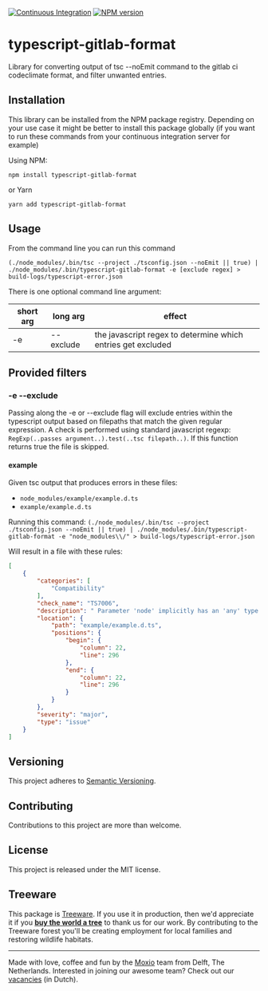 [![Continuous Integration](https://github.com/Moxio/typescript-gitlab-format/actions/workflows/ci.yml/badge.svg)](https://github.com/Moxio/typescript-gitlab-format/actions/workflows/ci.yml)
[![NPM version](https://img.shields.io/npm/v/typescript-gitlab-format.svg)](https://www.npmjs.com/package/typescript-gitlab-format)

typescript-gitlab-format
===================
Library for converting output of tsc --noEmit command to the gitlab ci codeclimate format, and filter unwanted entries.

Installation
------------
This library can be installed from the NPM package registry.
Depending on your use case it might be better to install this package globally
(if you want to run these commands from your continuous integration server for example)

Using NPM:
```
npm install typescript-gitlab-format
```
or Yarn
```
yarn add typescript-gitlab-format
```

Usage
-----
From the command line you can run this command
```
(./node_modules/.bin/tsc --project ./tsconfig.json --noEmit || true) | ./node_modules/.bin/typescript-gitlab-format -e [exclude regex] > build-logs/typescript-error.json
```
There is one optional command line argument:

| short arg | long arg | effect  |
|---|---|---|
| -e | --exclude | the javascript regex to determine which entries get excluded |

Provided filters
--------------

### -e --exclude
Passing along the -e or --exclude flag will exclude entries within the typescript output based on filepaths that match the given regular expression.
A check is performed using standard javascript regexp: `RegExp(..passes argument..).test(..tsc filepath..)`.
If this function returns true the file is skipped.

#### example
Given tsc output that produces errors in these files:
- `node_modules/example/example.d.ts`
- `example/example.d.ts`

Running this command:
`(./node_modules/.bin/tsc --project ./tsconfig.json --noEmit || true) | ./node_modules/.bin/typescript-gitlab-format -e "node_modules\\/" > build-logs/typescript-error.json`

Will result in a file with these rules:
```json
[
	{
		"categories": [
			"Compatibility"
		],
		"check_name": "TS7006",
		"description": " Parameter 'node' implicitly has an 'any' type.\n",
		"location": {
			"path": "example/example.d.ts",
			"positions": {
				"begin": {
					"column": 22,
					"line": 296
				},
				"end": {
					"column": 22,
					"line": 296
				}
			}
		},
		"severity": "major",
		"type": "issue"
	}
]
```

Versioning
----------
This project adheres to [Semantic Versioning](http://semver.org/).

Contributing
------------
Contributions to this project are more than welcome.

License
-------
This project is released under the MIT license.

Treeware
--------
This package is [Treeware](https://treeware.earth/). If you use it in production,
then we'd appreciate it if you [**buy the world a tree**](https://plant.treeware.earth/Moxio/typescript-gitlab-format)
to thank us for our work. By contributing to the Treeware forest you'll be creating
employment for local families and restoring wildlife habitats.

---
Made with love, coffee and fun by the [Moxio](https://www.moxio.com) team from
Delft, The Netherlands. Interested in joining our awesome team? Check out our
[vacancies](https://werkenbij.moxio.com/) (in Dutch).
